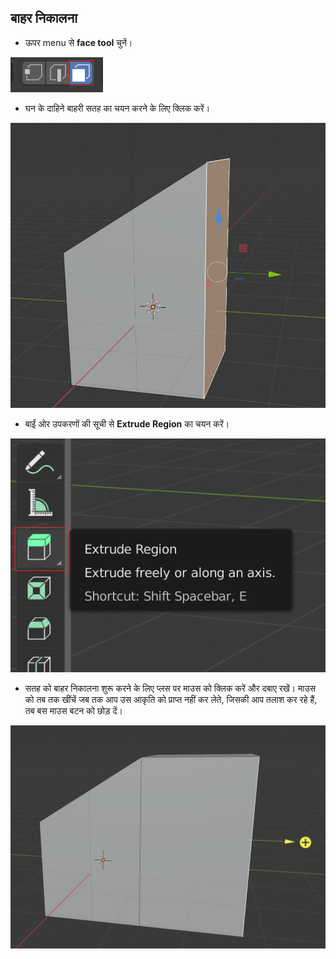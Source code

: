 ## बाहर निकालना

+ ऊपर menu से **face tool** चुनें।

![सतह उपकरण](images/blender-face-tool.png)

+ घन के दाहिने बाहरी सतह का चयन करने के लिए क्लिक करें।

![सही सतह का चयन करें](images/blender-select-right-face.png)

+ बाईं ओर उपकरणों की सूची से **Extrude Region** का चयन करें। 

![बाहर निकालने के टूल](images/blender-extrude-tool.png)

+ सतह को बाहर निकालना शुरू करने के लिए प्लस पर माउस को क्लिक करें और दबाए रखें। माउस को तब तक खींचें जब तक आप उस आकृति को प्राप्त नहीं कर लेते, जिसकी आप तलाश कर रहे हैं, तब बस माउस बटन को छोड़ दें।

![बाहर निकालने के टूल](images/blender-drag-right-face.png)